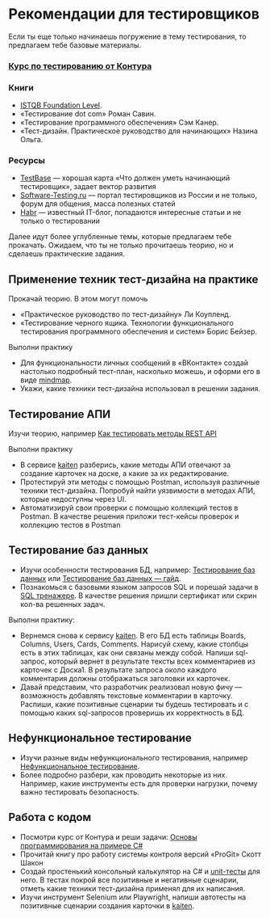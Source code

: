 # Рекомендации для тестировщиков 

Если ты еще только начинаешь погружение в тему тестирования, то предлагаем тебе базовые материалы.

### [Курс по тестированию от Контура](https://ulearn.me/Course/Testing)

### Книги

- [ISTQB Foundation Level](https://www.rstqb.org/ru/istqb-downloads.html).
- «Тестирование dot com» Роман Савин.
- «Тестирование программного обеспечения» Сэм Канер.
- «Тест-дизайн. Практическое руководство для начинающих» Назина Ольга.
### Ресурсы
- [TestBase](https://testbase.ru/) — хорошая карта «Что должен уметь начинающий тестировщик», задает вектор развития
- [Software-Testing.ru](https://software-testing.ru/) — портал тестировщиков из России и не только, форум для общения, масса полезных статей
- [Habr](https://habr.com/ru/feed/) — известный IT-блог, попадаются интересные статьи и не только о тестировании

Далее идут более углубленные темы, которые предлагаем тебе прокачать. Ожидаем, что ты не только прочитаешь теорию, но и сделаешь практические задания.

## Применение техник тест-дизайна на практике

Прокачай теорию. В этом могут помочь 
- «Практическое руководство по тест-дизайну» Ли Коупленд.
- «Тестирование черного ящика. Технологии функционального тестирования программного обеспечения и систем» Борис Бейзер.

Выполни практику
- Для функциональности личных сообщений в «ВКонтакте» создай настолько подробный тест-план, насколько можешь, и оформи его в виде [mindmap](http://www.xmind.net/).
- Укажи, какие техники тест-дизайна использовал в решении задания.

## Тестирование АПИ

Изучи теорию, например [Как тестировать методы REST API](https://habr.com/ru/articles/704090/)

Выполни практику
- В сервисе [kaiten](https://kaiten.ru/) разберись, какие методы АПИ отвечают за создание карточек на доске, а какие за их редактирование.
- Протестируй эти методы с помощью Postman, используя различные техники тест-дизайна. Попробуй найти уязвимости в методах АПИ, которые недоступны через UI.
- Автоматизируй свои проверки с помощью коллекций тестов в Postman.
В качестве решения приложи тест-кейсы проверок и коллекцию тестов в Postman


## Тестирование баз данных

- Изучи особенности тестирования БД, например: [Тестирование баз данных](https://habr.com/ru/companies/otus/articles/804851/) или [Тестирование баз данных — гайд](https://testengineer.ru/database-testing-tutorial/).
- Познакомься с базовыми языком запросов SQL и порешай задачи в [SQL тренажере](https://sql-academy.org/ru/trainer). В качестве решения пришли сертификат или скрин кол-ва решенных задач.

Выполни практику:
- Вернемся снова к сервису [kaiten](https://kaiten.ru/). В его БД есть таблицы Boards, Columns, Users, Cards, Comments. Нарисуй схему, какие столбцы есть в этих таблицах, как они связаны между собой. Напиши sql-запрос, который вернет в результате тексты всех комментариев из карточек с Доска1. В результате запроса около каждого комментария должны отображаться заголовки их карточек.  
- Давай представим, что разработчик реализовал новую фичу — возможность добавлять текстовые комментарии в карточку. Распиши, какие позитивные сценарии ты будешь тестировать и с помощью каких sql-запросов проверишь их корректность в БД. 

## Нефункциональное тестирование

- Изучи разные виды нефункционального тестирования, например [Нефункциональное тестирование](https://vladislaveremeev.gitbook.io/qa_bible/vidy-metody-urovni-testirovaniya/nefunkcionalnoe-testirovanie-non-functional-testing).
- Более подробно разбери, как проводить некоторые из них. Например, какие инструменты есть для проверки нагрузки, почему важно тестировать безопасность.

## Работа с кодом

- Посмотри курс от Контура и реши задачи: [Основы программирования на примере C#](https://ulearn.me/Course/BasicProgramming/)
- Прочитай книгу про работу системы контроля версий  «ProGit» Скотт Шакон
- Создай простенький консольный калькулятор на C# и [unit-тесты](https://www.nunit.org/index.php?p=quickStart&r=2.6.4) для него. В тестах покрой все позитивные и негативные сценарии, отметь какие техники тест-дизайна применял для их написания.
- Изучи инструмент Selenium или Playwright, напиши автотесты на позитивные сценарии создания карточки в [kaiten](https://kaiten.ru/).
